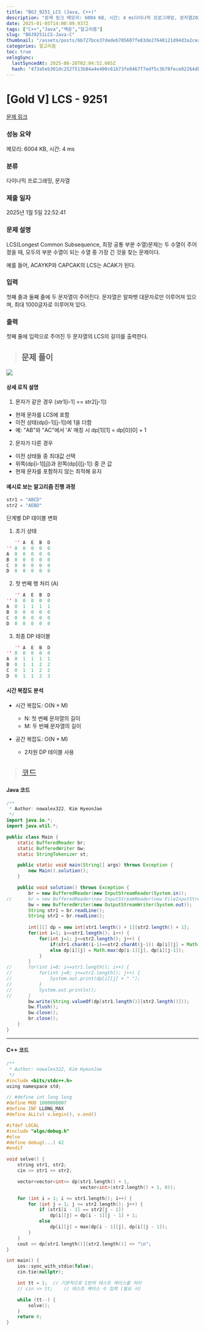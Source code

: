 ```yaml
---
title: "BOJ_9251_LCS (Java, C++)"
description: "문제 링크 메모리: 6004 KB, 시간: 4 ms다이나믹 프로그래밍, 문자열2025년 1월 5일 22:52:41문자가 같은 경우 (str1i-1 == str2j-1)현재 문자를 LCS에 포함이전 상태(dpi-1)에 1을 더함예: "AB"와 "AC"에서 'A' 매칭 시"
date: 2025-01-05T14:00:09.937Z
tags: ["C++","Java","백준","알고리즘"]
slug: "BOJ9251LCS-Java-C"
thumbnail: "/assets/posts/6b727bce37dedeb705607fe83de27648121d94d3a2ceaa16ec52ca6159305250.png"
categories: 알고리즘
toc: true
velogSync:
  lastSyncedAt: 2025-08-26T02:04:52.665Z
  hash: "473a5eb301dc2527513b84a4e400c61b73fe8467f7edf5c3b78fece02264dbec"
---
```


# [Gold V] LCS - 9251 

[문제 링크](https://www.acmicpc.net/problem/9251) 

### 성능 요약

메모리: 6004 KB, 시간: 4 ms

### 분류

다이나믹 프로그래밍, 문자열

### 제출 일자

2025년 1월 5일 22:52:41

### 문제 설명

<p>LCS(Longest Common Subsequence, 최장 공통 부분 수열)문제는 두 수열이 주어졌을 때, 모두의 부분 수열이 되는 수열 중 가장 긴 것을 찾는 문제이다.</p>

<p>예를 들어, ACAYKP와 CAPCAK의 LCS는 ACAK가 된다.</p>

### 입력 

 <p>첫째 줄과 둘째 줄에 두 문자열이 주어진다. 문자열은 알파벳 대문자로만 이루어져 있으며, 최대 1000글자로 이루어져 있다.</p>

### 출력 

 <p>첫째 줄에 입력으로 주어진 두 문자열의 LCS의 길이를 출력한다.</p>

> ## 문제 풀이

![](/assets/posts/6b727bce37dedeb705607fe83de27648121d94d3a2ceaa16ec52ca6159305250.png)

#### 상세 로직 설명

1. 문자가 같은 경우 (str1[i-1] == str2[j-1])

- 현재 문자를 LCS에 포함
- 이전 상태(dp[i-1][j-1])에 1을 더함
- 예: "AB"와 "AC"에서 'A' 매칭 시 dp[1][1] = dp[0][0] + 1

2. 문자가 다른 경우

- 이전 상태들 중 최대값 선택
- 위쪽(dp[i-1][j])과 왼쪽(dp[i][j-1]) 중 큰 값
- 현재 문자를 포함하지 않는 최적해 유지

#### 예시로 보는 알고리즘 진행 과정
```c
str1 = "ABCD"
str2 = "AEBD"
```
단계별 DP 테이블 변화

1. 초기 상태
```c
   '' A  E  B  D
'' 0  0  0  0  0
A  0  0  0  0  0
B  0  0  0  0  0
C  0  0  0  0  0
D  0  0  0  0  0
```

2. 첫 번째 행 처리 (A)
```c
   '' A  E  B  D
'' 0  0  0  0  0
A  0  1  1  1  1
B  0  0  0  0  0
C  0  0  0  0  0
D  0  0  0  0  0
```

3. 최종 DP 테이블
```c
   '' A  E  B  D
'' 0  0  0  0  0
A  0  1  1  1  1
B  0  1  1  2  2
C  0  1  1  2  2
D  0  1  1  2  3
```

#### 시간 복잡도 분석

- 시간 복잡도: O(N × M)

  - N: 첫 번째 문자열의 길이
  - M: 두 번째 문자열의 길이


- 공간 복잡도: O(N × M)

  - 2차원 DP 테이블 사용

> ## 코드
#### Java 코드

```java
/**
 * Author: nowalex322, Kim HyeonJae
 */
import java.io.*;
import java.util.*;

public class Main {
	static BufferedReader br;
	static BufferedWriter bw;
	static StringTokenizer st;

	public static void main(String[] args) throws Exception {
		new Main().solution();
	}

	public void solution() throws Exception {
		br = new BufferedReader(new InputStreamReader(System.in));
//		br = new BufferedReader(new InputStreamReader(new FileInputStream("input.txt")));
		bw = new BufferedWriter(new OutputStreamWriter(System.out));
		String str1 = br.readLine();
		String str2 = br.readLine();
		
		int[][] dp = new int[str1.length() + 1][str2.length() + 1];
		for(int i=1; i<=str1.length(); i++) {
			for(int j=1; j<=str2.length(); j++) {
				if(str1.charAt(i-1)==str2.charAt(j-1)) dp[i][j] = Math.max(dp[i-1][j-1] + 1, dp[i][j]);
				else dp[i][j] = Math.max(dp[i-1][j], dp[i][j-1]);
			}
		}
//		for(int i=0; i<=str1.length(); i++) {
//			for(int j=0; j<=str2.length(); j++) {
//				System.out.print(dp[i][j] + " ");
//			}
//			System.out.println();
//		}
		bw.write(String.valueOf(dp[str1.length()][str2.length()]));
		bw.flush();
		bw.close();
		br.close();
	}
}
```
---
#### C++ 코드

```c
/**
 * Author: nowalex322, Kim HyeonJae
 */
#include <bits/stdc++.h>
using namespace std;

// #define int long long
#define MOD 1000000007
#define INF LLONG_MAX
#define ALL(v) v.begin(), v.end()

#ifdef LOCAL
#include "algo/debug.h"
#else
#define debug(...) 42
#endif

void solve() {
    string str1, str2;
    cin >> str1 >> str2;

    vector<vector<int>> dp(str1.length() + 1,
                           vector<int>(str2.length() + 1, 0));

    for (int i = 1; i <= str1.length(); i++) {
        for (int j = 1; j <= str2.length(); j++) {
            if (str1[i - 1] == str2[j - 1])
                dp[i][j] = dp[i - 1][j - 1] + 1;
            else
                dp[i][j] = max(dp[i - 1][j], dp[i][j - 1]);
        }
    }
    cout << dp[str1.length()][str2.length()] << "\n";
}

int main() {
    ios::sync_with_stdio(false);
    cin.tie(nullptr);

    int tt = 1;  // 기본적으로 1번의 테스트 케이스를 처리
    // cin >> tt;    // 테스트 케이스 수 입력 (필요 시)

    while (tt--) {
        solve();
    }
    return 0;
}
```